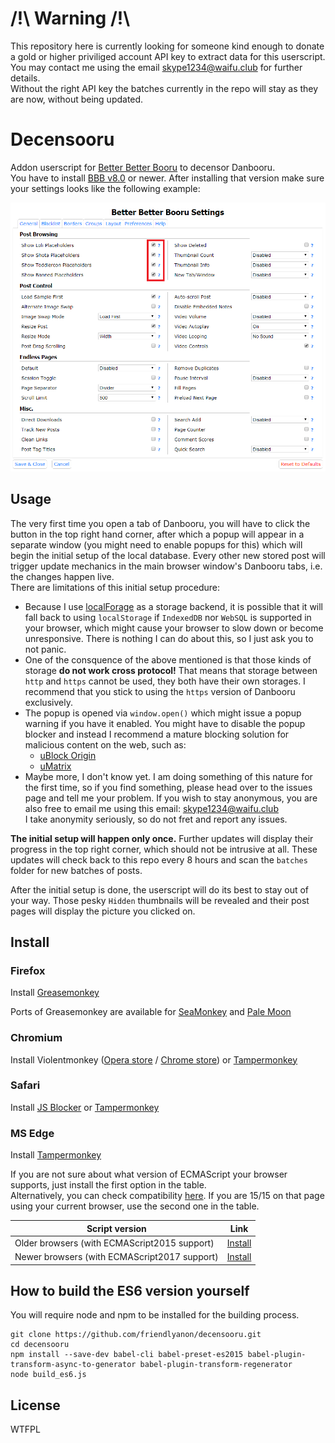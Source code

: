 # /!\ Warning /!\
This repository here is currently looking for someone kind enough to donate
a gold or higher priviliged account API key to extract data for this userscript.
You may contact me using the email skype1234@waifu.club for further details.  
Without the right API key the batches currently in the repo will stay as they
are now, without being updated.

# Decensooru
Addon userscript for [Better Better Booru][1] to decensor Danbooru.  
You have to install [BBB v8.0][1] or newer. After installing that version make
sure your settings looks like the following example:

![_](https://github.com/friendlyanon/decensooru/blob/master/img/bbb_settings.png)

Usage
-----
The very first time you open a tab of Danbooru, you will have to click the
button in the top right hand corner, after which a popup will appear in a
separate window (you might need to enable popups for this) which will begin the
initial setup of the local database. Every other new stored post will trigger
update mechanics in the main browser window's Danbooru tabs, i.e. the changes
happen live.  
There are limitations of this initial setup procedure:
* Because I use [localForage][3] as a storage backend, it is possible that it
will fall back to using `localStorage` if `IndexedDB` nor `WebSQL` is supported
in your browser, which might cause your browser to slow down or become
unresponsive. There is nothing I can do about this, so I just ask you to not
panic.
* One of the consquence of the above mentioned is that those kinds of storage
**do not work cross protocol!** That means that storage between `http` and
`https` cannot be used, they both have their own storages. I recommend that you
stick to using the `https` version of Danbooru exclusively.
* The popup is opened via `window.open()` which might issue a popup warning if
you have it enabled. You might have to disable the popup blocker and instead I
recommend a mature blocking solution for malicious content on the web, such as:
  * [uBlock Origin][4]
  * [uMatrix][5]
* Maybe more, I don't know yet. I am doing something of this nature for the
first time, so if you find something, please head over to the issues page and
tell me your problem. If you wish to stay anonymous, you are also free to email
me using this email: skype1234@waifu.club  
I take anonymity seriously, so do not fret and report any issues.

**The initial setup will happen only once.** Further updates will display their
progress in the top right corner, which should not be intrusive at all. These
updates will check back to this repo every 8 hours and scan the `batches` folder
for new batches of posts.

After the initial setup is done, the userscript will do its best to stay out of
your way. Those pesky `Hidden` thumbnails will be revealed and their post pages
will display the picture you clicked on.

Install
-------

### Firefox
Install [Greasemonkey][6]

Ports of Greasemonkey are available for [SeaMonkey][7] and [Pale Moon][8]

### Chromium
Install Violentmonkey ([Opera store][9] / [Chrome store][10])
or [Tampermonkey][11]

### Safari
Install [JS Blocker][12] or [Tampermonkey][13]

### MS Edge
Install [Tampermonkey][14]

If you are not sure about what version of ECMAScript your browser supports, just
install the first option in the table.  
Alternatively, you can check compatibility [here][15]. If you are 15/15 on that
page using your current browser, use the second one in the table.

|                Script version                |     Link      |
| -------------------------------------------- | ------------- |
| Older browsers (with ECMAScript2015 support) | [Install][16] |
| Newer browsers (with ECMAScript2017 support) | [Install][17] |

How to build the ES6 version yourself
-------------------------------------
You will require node and npm to be installed for the building process.
```
git clone https://github.com/friendlyanon/decensooru.git
cd decensooru
npm install --save-dev babel-cli babel-preset-es2015 babel-plugin-transform-async-to-generator babel-plugin-transform-regenerator
node build_es6.js
```

License
-------
WTFPL

[1]: https://github.com/pseudonymous/better-better-booru
[2]: https://github.com/pseudonymous/better-better-booru/tree/hidden-update-cleanup
[3]: http://localforage.github.io/localForage/
[4]: https://github.com/gorhill/uBlock
[5]: https://github.com/gorhill/uMatrix
[6]: https://addons.mozilla.org/en-US/firefox/addon/greasemonkey/
[7]: https://sourceforge.net/projects/gmport/
[8]: https://github.com/janekptacijarabaci/greasemonkey/releases/latest
[9]: https://addons.opera.com/en/extensions/details/violent-monkey/
[10]: https://chrome.google.com/webstore/detail/violent-monkey/jinjaccalgkegednnccohejagnlnfdag
[11]: https://tampermonkey.net/
[12]: http://jsblocker.toggleable.com/
[13]: http://tampermonkey.net/?browser=safari
[14]: https://www.microsoft.com/en-us/store/p/tampermonkey/9nblggh5162s
[15]: http://kangax.github.io/compat-table/es2016plus/#test-async_functions
[16]: https://github.com/friendlyanon/decensooru/raw/master/decensooru_es6.user.js
[17]: https://github.com/friendlyanon/decensooru/raw/master/decensooru.user.js

